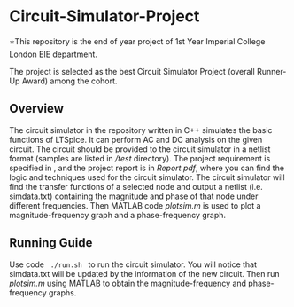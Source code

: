 # Circuit-Simulator-Project
:star:This repository is the end of year project of 1st Year Imperial College London EIE department. 

The project is selected as the best Circuit Simulator Project (overall Runner-Up Award) among the cohort. 

## Overview
The circuit simulator in the repository written in C++ simulates the basic functions of LTSpice. It can perform AC and DC analysis on the given circuit. The circuit should be provided to the circuit simulator in a netlist format (samples are listed in */test* directory). The project requirement is specified in , and the project report is in *Report.pdf*, where you can find the logic and techniques used for the circuit simulator. The circuit simulator will find the transfer functions of a selected node and output a netlist (i.e. simdata.txt) containing the magnitude and phase of that node under different frequencies. Then MATLAB code *plotsim.m* is used to plot a magnitude-frequency graph and a phase-frequency graph.

## Running Guide
Use code <code> ./run.sh </code> to run the circuit simulator. You will notice that simdata.txt will be updated by the information of the new circuit.
Then run *plotsim.m* using MATLAB to obtain the magnitude-frequency and phase-frequency graphs.
